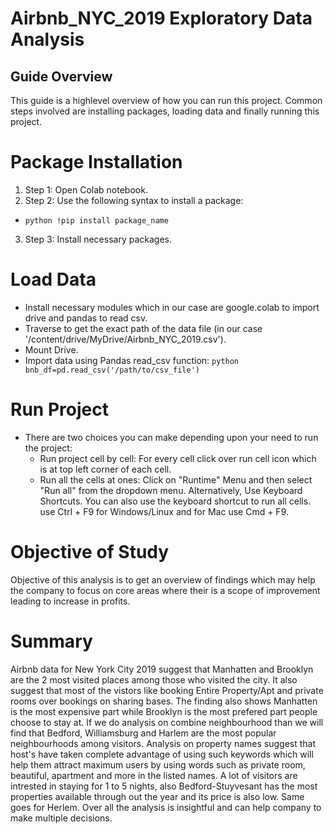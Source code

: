 # Airbnb_NYC_2019 Exploratory Data Analysis

## Guide Overview

This guide is a highlevel overview of how you can run this project. Common steps involved are installing packages, loading data and finally running this project.

# Package Installation

1.  Step 1: Open Colab notebook.
2.  Step 2: Use the following syntax to install a package:

- ```python !pip install package_name```

3.  Step 3: Install necessary packages.

# Load Data

- Install necessary modules which in our case are google.colab to import drive and pandas to read csv.
- Traverse to get the exact path of the data file (in our case '/content/drive/MyDrive/Airbnb_NYC_2019.csv').
- Mount Drive.
- Import data using Pandas read_csv function: ```python bnb_df=pd.read_csv('/path/to/csv_file')```

# Run Project

- There are two choices you can make depending upon your need to run the project:
    * Run project cell by cell: For every cell click over run cell icon which is at top left corner of each cell.
    * Run all the cells at ones: Click on "Runtime" Menu and then select "Run all" from the dropdown menu.
    Alternatively, Use Keyboard Shortcuts. You can also use the keyboard shortcut to run all cells. use Ctrl + F9 for Windows/Linux and for Mac use Cmd + F9.

# Objective of Study

Objective of this analysis is to get an overview of findings which may help the company to focus on core areas where their is a scope of improvement leading to increase in profits.

# Summary

Airbnb data for New York City 2019 suggest that Manhatten and Brooklyn are the 2 most visited places among those who visited the city. It also suggest that most of the vistors like booking Entire Property/Apt and private rooms over bookings on sharing bases. The finding also shows Manhatten is the most expensive part while Brooklyn is the most prefered part people choose to stay at. If we do analysis on combine neighbourhood than we will find that Bedford, Williamsburg and Harlem are the most popular neighbourhoods among visitors. Analysis on property names suggest that host's have taken complete advantage of using such keywords which will help them attract maximum users by using words such as private room, beautiful, apartment and more in the listed names. A lot of visitors are intrested in staying for 1 to 5 nights, also Bedford-Stuyvesant has the most properties available through out the year and its price is also low. Same goes for Herlem. Over all the analysis is insightful and can help company to make multiple decisions.

